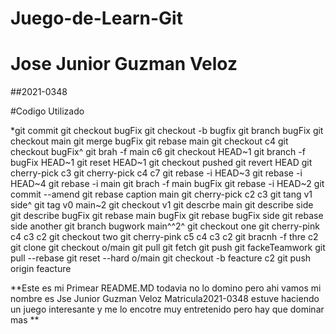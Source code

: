 # Juego-de-Learn-Git

# Jose Junior Guzman Veloz
##2021-0348

#Codigo Utilizado 

*git commit
git checkout bugFix
git checkout -b bugfix
git branch bugFix
git checkout main
git merge bugFix
git rebase main
git checkout c4
git checkout bugFix^
git brah -f main c6
git checkout HEAD~1
git branch -f bugFix HEAD~1
git reset HEAD~1
git checkout pushed
git revert HEAD
git cherry-pick c3
git cherry-pick c4 c7
git rebase -i HEAD~3
git rebase -i HEAD~4
git rebase -i main
git brach -f main bugFix
git rebase -i HEAD~2
git commit --amend
git rebase caption main
git cherry-pick c2 c3
git tang v1 side^
git tag v0 main~2
git checkout v1
git descrbe main
git describe side
git describe bugFix
git rebase main bugFix
git rebase bugFix side
git rebase side another
git branch bugwork main^^2^
git checkout one
git cherry-pink c4 c3 c2
git checkout two
git cherry-pink c5 c4 c3 c2
git bracnh -f thre c2
git clone
git checkout o/main
git pull
git fetch
git push
git fackeTeamwork
git pull --rebase
git reset --hard o/main
git checkout -b feacture c2
git push origin feacture

**Este es mi Primear README.MD todavia no lo domino pero ahi vamos mi nombre es Jse Junior Guzman Veloz Matricula2021-0348 estuve haciendo un juego interesante y me lo encotre muy entretenido pero hay que dominar mas **

